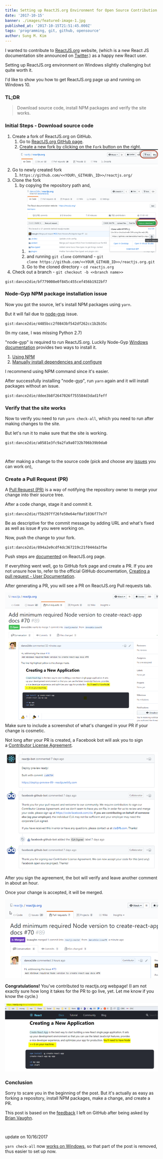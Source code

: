 ```yaml
---
title: Setting up ReactJS.org Environment for Open Source Contribution
date: '2017-10-15'
banner: ./images/featured-image-1.jpg
published_at: '2017-10-15T21:51:45.000Z'
tags: 'programming, git, github, opensource'
author: Sung M. Kim
---
```


I wanted to contribute to [ReactJS.org](https://reactjs.org/) website, (which is a new React JS documentation site announced on [Twitter](https://twitter.com/reactjs/status/913797391307833344).) as a happy new React user.

Setting up ReactJS.org environment on Windows slightly challenging but quite worth it.

I'd like to show you how to get ReactJS.org page up and running on Windows 10.

### TL;DR

> Download source code, install NPM packages and verify the site works.

### Initial Steps - Download source code

1. Create a fork of ReactJS.org on GitHub.
    1. Go to [ReactJS.org GitHub page](https://github.com/reactjs/reactjs.org/).
    2. Create a new fork by clicking on the `Fork` button on the right.![](./images/create-a-fork.png)
2. Go to newly created fork
    1. `https://github.com/<<YOUR\_GITHUB\_ID>>/reactjs.org/`
3. Clone the fork
    1. by copying the repository path and,
        1. ![](./images/clone-with-https.png)
        2. and running `git clone` command - `git clone https://github.com/<<YOUR_GITHUB_ID>>/reactjs.org.git`
        3. Go to the cloned directory - `cd reactjs.org`
4. Check out a branch - `git checkout -b <<branch name>>`

`gist:dance2die/bf779008e0f845c455cef456b1922bf7`

### Node-Gyp NPM package installation issue

Now you got the source, let's install NPM packages using `yarn`.

But it will fail due to [node-gyp](https://github.com/nodejs/node-gyp) issue.

`gist:dance2die/4485bcc2f0843bf542df262cc1b2b35c`

(In my case, I was missing Python 2.7)

"node-gyp" is required to run ReactJS.org. Luckily Node-Gyp [Windows documentation](https://github.com/nodejs/node-gyp#on-windows) provides two ways to install it.

1. [Using NPM](https://github.com/nodejs/node-gyp#option-1)
2. [Manually install dependencies and configure](https://github.com/nodejs/node-gyp#option-2)

I recommend using NPM command since it's easier.

After successfully installing "node-gyp", run `yarn` again and it will install packages without an issue.

`gist:dance2die/ddee3b8f2647026f755584d3dad1feff`

### Verify that the site works

Now to verify you need to run `yarn check-all`, which you need to run after making changes to the site.

But let's run it to make sure that the site is working.

`gist:dance2die/a0581e3fc9a2fa9a0732b706b39b9da0`

 

After making a change to the source code (pick and choose any [issues](https://github.com/reactjs/reactjs.org/issues) you can work on),

### Create a Pull Request (PR)

A [Pull Request (PR)](https://yangsu.github.io/pull-request-tutorial/) is a way of notifying the repository owner to merge your change into their source tree.

After a code change, stage it and commit it.

`gist:dance2die/f5b297ff26fe50e64ef0af1036f77e7f`

Be as descriptive for the commit message by adding URL and what's fixed as well as issue # you were working on.

Now, push the change to your fork.

`gist:dance2die/894a2e9cdf4dc367219c21f044da3fbe`

Push steps are [documented](https://github.com/reactjs/reactjs.org/#push-it) on ReactJS.org page.

If everything went well, go to GitHub fork page and create a PR. If you are not unsure how to, refer to the official GitHub documentation, [Creating a pull request - User Documentation](https://help.github.com/articles/creating-a-pull-request/).

After generating a PR, you will see a PR on ReactJS.org Pull requests tab.

![](./images/chrome_2017-10-08_20-03-06.png)Make sure to include a screenshot of what's changed in your PR if your change is cosmetic.

Not long after your PR is created, a Facebook bot will ask you to sign a [Contributor License Agreement](https://code.facebook.com/cla).

![](./images/chrome_2017-10-15_17-27-16.png)

After you sign the agreement, the bot will verify and leave another comment in about an hour.

Once your change is accepted, it will be merged.

![](./images/chrome_2017-10-08_22-03-17.png)

**Congratulations!** You've contributed to reactjs.org webpage! (I am not exactly sure how long it takes for the PR to go live, yet. Let me know if you know the cycle.)

![](./images/chrome_2017-10-15_17-32-25.png)

### Conclusion

Sorry to scare you in the beginning of the post. But it's actually as easy as forking a repository, install NPM packages, make a change, and create a PR.

This post is based on the [feedback](https://github.com/reactjs/reactjs.org/issues/70#issuecomment-335047497) I left on GitHub after being asked by [Brian Vaughn](https://www.briandavidvaughn.com/).

 

update on 10/16/2017

`yarn check-all` now [works on Windows](https://github.com/reactjs/reactjs.org/pull/166), so that part of the post is removed, thus easier to set up now.


